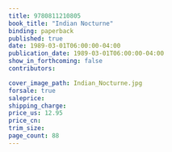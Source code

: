 ```yaml
---
title: 9780811210805
book_title: "Indian Nocturne"
binding: paperback
published: true
date: 1989-03-01T06:00:00-04:00
publication_date: 1989-03-01T06:00:00-04:00
show_in_forthcoming: false
contributors:

cover_image_path: Indian_Nocturne.jpg
forsale: true
saleprice:
shipping_charge:
price_us: 12.95
price_cn:
trim_size:
page_count: 88
---
```


